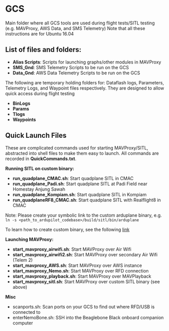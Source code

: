 # GCS

Main folder where all GCS tools are used during flight tests/SITL testing (e.g. MAVProxy, AWS Data, and SMS Telemetry)
Note that all these instructions are for Ubuntu 16.04

## List of files and folders:

* **Alias Scripts**: Scripts for launching graphs/other modules in MAVProxy
* **SMS_Gnd**: SMS Telemetry Scripts to be run on the GCS
* **Data_Gnd**: AWS Data Telemetry Scripts to be run on the GCS

The following are temporary holding folders for: Dataflash logs, Parameters, Telemetry Logs, and Waypoint files respectively. They are designed to allow quick access during flight testing

* **BinLogs**
* **Params**
* **Tlogs**
* **Waypoints**

## Quick Launch Files

These are complicated commands used for starting MAVProxy/SITL, abstracted into shell files to make them easy to launch. All commands are recorded in **QuickCommands.txt**.

**Running SITL on custom binary:**

* **run_quadplane_CMAC.sh**: Start quadplane SITL in CMAC
* **run_quadplane_Padi.sh**: Start quadplane SITL at Padi Field near Homestay Anjung Sawah
* **run_quadplane_Kompiam.sh**: Start quadplane SITL in Kompiam
* **run_quadplaneRF8_CMAC.sh**: Start quadplane SITL with Realflight8 in CMAC

Note: Please create your symbolic link to the custom arduplane binary, e.g. `ln -s <path_to_ardupilot_codebase>/build/sitl/bin/arduplane`

To learn how to create custom binary, see the following [link](https://github.com/yonahbox/ardupilot/pull/10)

**Launching MAVProxy:**

* **start_mavproxy_airwifi.sh**: Start MAVProxy over Air Wifi
* **start_mavproxy_airwifi2.sh**: Start MAVProxy over secondary Air Wifi (Telem 2)
* **start_mavproxy_AWS.sh**: Start MAVProxy over AWS instance
* **start_mavproxy_Nemo.sh**: Start MAVProxy over RFD connection
* **start_mavproxy_playback.sh**: Start MAVProxy over MAVPlayback
* **start_mavproxy_sitl.sh**: Start MAVProxy over custom SITL binary (see above)

**Misc**

* scanports.sh: Scan ports on your GCS to find out where RFD/USB is connected to
* enterNemoBone.sh: SSH into the Beaglebone Black onboard companion computer
